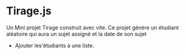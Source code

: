 # Tirage.js
Un Mini projet Tirage construit avec vite.
Ce projet génère un étudiant aléatoire qui aura un sujet assigné et la date de son sujet 
- Ajouter les'étudiants à une liste.
 